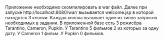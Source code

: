 Приложение необходимо скомпилировать в war файл.
Далее при запуске http://localhost:8080/war/ вызывается welcome.jsp в которой находятся 3 кнопки.
Каждая кнопка вызывает один из типов запросов необходимых в задании.
В приложенной базе есть 3 режисёра Tarantino, Cameron, Pupkin.
У Tarantino 5 фильмов 2 из которых за одну дату. У Cameron 1 фильм .У Pupkin 0 фильмов.
